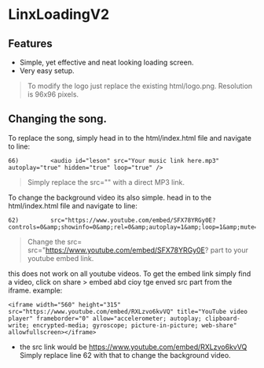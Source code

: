 # LinxLoadingV2
## Features

- Simple, yet effective and neat looking loading screen.
- Very easy setup.

>To modify the logo just replace the existing html/logo.png.
>Resolution is 96x96 pixels.

## Changing the song.
To replace the song, simply head in to the html/index.html file and navigate to line:
```
66)			<audio id="leson" src="Your music link here.mp3" autoplay="true" hidden="true" loop="true" />
```
> Simply replace the src="" with a direct MP3 link.

To change the background video its also simple.
head in to the html/index.html file and navigate to line:
```
62)			src="https://www.youtube.com/embed/SFX78YRGy0E?controls=0&amp;showinfo=0&amp;rel=0&amp;autoplay=1&amp;loop=1&amp;mute=1"
```

> Change the src= src="https://www.youtube.com/embed/SFX78YRGy0E? part to your youtube embed link.

this does not work on all youtube videos.
To get the embed link simply find a video, click on share > embed abd cioy tge enved src part from the iframe.
example:

```
<iframe width="560" height="315" src="https://www.youtube.com/embed/RXLzvo6kvVQ" title="YouTube video player" frameborder="0" allow="accelerometer; autoplay; clipboard-write; encrypted-media; gyroscope; picture-in-picture; web-share" allowfullscreen></iframe>
```

- the src link would be https://www.youtube.com/embed/RXLzvo6kvVQ
Simply replace line 62 with that to change the background video.
